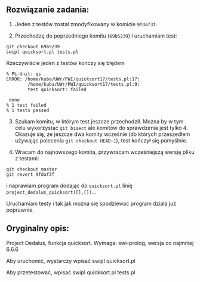 ## Rozwiązanie zadania:

1. Jeden z testów został zmodyfikowany
w komicie `9fdaf3f`.

2. Przechodzę do poprzedniego komitu (`69b5239`) i uruchamiam test:
```
git checkout 69b5239
swipl quicksort.pl tests.pl
```
Rzeczywiście jeden z testów kończy się błędem
```
% PL-Unit: qs .
ERROR: /home/kuba/UWr/PWI/quicksort17/tests.pl:17:
        /home/kuba/UWr/PWI/quicksort17/tests.pl:9:
        test quicksort: failed

 done
% 1 test failed
% 1 tests passed
```

3. Szukam komitu, w którym test jeszcze przechodził. Można by w tym celu wykorzystać `git bisect` ale komitów do sprawdzenia jest tylko 4. Okazuje się, że jeszcze dwa komity wcześnie (do których przeszedłem używając polecenia `git checkout HEAD~1`), test kończył się pomyślnie.

4. Wracam do najnowszego komita, przywracam wcześniejszą wersję pliku z testami:
```
git checkout master
git revert 9fdaf3f
```
i naprawiam program dodając do `quicksort.pl` linię `project_dedalus_quicksort([],[]).`.

Uruchamiam testy i tak jak można się spodziewać program działa już poprawnie.

## Oryginalny opis:

Project Dedalus, funkcja quicksort.
Wymaga: swi-prolog, wersja co najmniej 6.6.6

Aby uruchomić, wystarczy wpisać 
swipl quicksort.pl

Aby przetestować, wpisać
swipl quicksort.pl tests.pl

